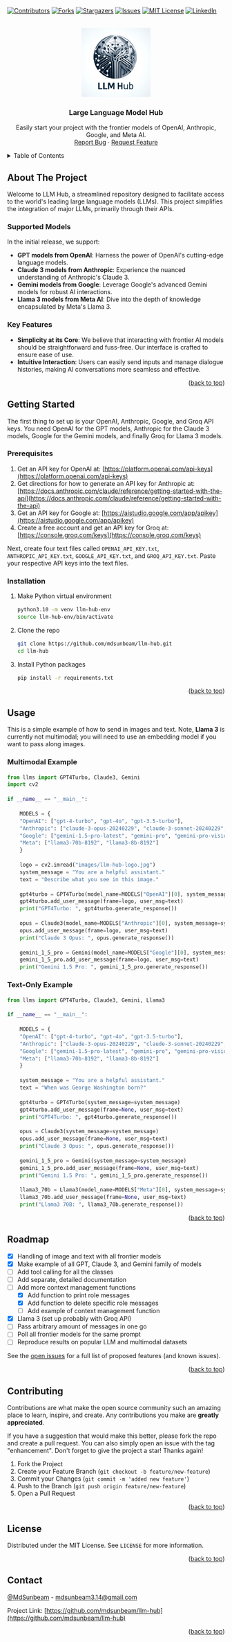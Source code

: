 <!-- Improved compatibility of back to top link: See: https://github.com/othneildrew/Best-README-Template/pull/73 -->
<a name="readme-top"></a>
<!--
*** Thanks for checking out the Best-README-Template. If you have a suggestion
*** that would make this better, please fork the repo and create a pull request
*** or simply open an issue with the tag "enhancement".
*** Don't forget to give the project a star!
*** Thanks again! Now go create something AMAZING! :D
-->



<!-- PROJECT SHIELDS -->
<!--
*** I'm using markdown "reference style" links for readability.
*** Reference links are enclosed in brackets [ ] instead of parentheses ( ).
*** See the bottom of this document for the declaration of the reference variables
*** for contributors-url, forks-url, etc. This is an optional, concise syntax you may use.
*** https://www.markdownguide.org/basic-syntax/#reference-style-links
-->
[![Contributors][contributors-shield]][contributors-url]
[![Forks][forks-shield]][forks-url]
[![Stargazers][stars-shield]][stars-url]
[![Issues][issues-shield]][issues-url]
[![MIT License][license-shield]][license-url]
[![LinkedIn][linkedin-shield]][linkedin-url]



<!-- PROJECT LOGO -->
<br />
<div align="center">
  <a href="https://github.com/mdsunbeam/llm-hub">
    <img src="images/llm-hub-logo.jpg" alt="Logo" width="160" height="160">
  </a>

<h3 align="center">Large Language Model Hub</h3>

  <p align="center">
    Easily start your project with the frontier models of OpenAI, Anthropic, Google, and Meta AI.
    <br />
    <!-- <a href="https://github.com/mdsunbeam/llm-hub"><strong>Explore the docs »</strong></a>
    <br />
    <br />
    <a href="https://github.com/mdsunbeam/llm-hub">View Demo</a> -->
    <!-- · -->
    <a href="https://github.com/mdsunbeam/llm-hub/issues/new?labels=bug&template=bug-report---.md">Report Bug</a>
    ·
    <a href="https://github.com/mdsunbeam/llm-hub/issues/new?labels=enhancement&template=feature-request---.md">Request Feature</a>
  </p>
</div>



<!-- TABLE OF CONTENTS -->
<details>
  <summary>Table of Contents</summary>
  <ol>
    <li>
      <a href="#about-the-project">About The Project</a>
    </li>
    <li>
      <a href="#getting-started">Getting Started</a>
      <ul>
        <li><a href="#prerequisites">Prerequisites</a></li>
        <li><a href="#installation">Installation</a></li>
      </ul>
    </li>
    <li><a href="#usage">Usage</a></li>
    <li><a href="#roadmap">Roadmap</a></li>
    <li><a href="#contributing">Contributing</a></li>
    <li><a href="#license">License</a></li>
    <li><a href="#contact">Contact</a></li>
  </ol>
</details>



<!-- ABOUT THE PROJECT -->
## About The Project

Welcome to LLM Hub, a streamlined repository designed to facilitate access to the world's leading large language models (LLMs). This project simplifies the integration of major LLMs, primarily through their APIs.

### Supported Models

In the initial release, we support:

- **GPT models from OpenAI**: Harness the power of OpenAI's cutting-edge language models.
- **Claude 3 models from Anthropic**: Experience the nuanced understanding of Anthropic's Claude 3.
- **Gemini models from Google**: Leverage Google's advanced Gemini models for robust AI interactions.
- **Llama 3 models from Meta AI**: Dive into the depth of knowledge encapsulated by Meta's Llama 3.

### Key Features

- **Simplicity at its Core**: We believe that interacting with frontier AI models should be straightforward and fuss-free. Our interface is crafted to ensure ease of use.
- **Intuitive Interaction**: Users can easily send inputs and manage dialogue histories, making AI conversations more seamless and effective.

<p align="right">(<a href="#readme-top">back to top</a>)</p>


<!-- GETTING STARTED -->
## Getting Started

The first thing to set up is your OpenAI, Anthropic, Google, and Groq API keys. You need OpenAI for the GPT models, Anthropic for the Claude 3 models, Google for the Gemini models, and finally Groq for Llama 3 models.

### Prerequisites

1. Get an API key for OpenAI at: [https://platform.openai.com/api-keys](https://platform.openai.com/api-keys)
2. Get directions for how to generate an API key for Anthropic at: [https://docs.anthropic.com/claude/reference/getting-started-with-the-api](https://docs.anthropic.com/claude/reference/getting-started-with-the-api)
3. Get an API key for Google at: [https://aistudio.google.com/app/apikey](https://aistudio.google.com/app/apikey)
4. Create a free account and get an API key for Groq at: [https://console.groq.com/keys](https://console.groq.com/keys)

Next, create four text files called `OPENAI_API_KEY.txt`, `ANTHROPIC_API_KEY.txt`, `GOOGLE_API_KEY.txt`, and `GROQ_API_KEY.txt`. Paste your respective API keys into the text files.

### Installation

1. Make Python virtual environment
   ```sh
   python3.10 -m venv llm-hub-env
   source llm-hub-env/bin/activate
   ```
2. Clone the repo
   ```sh
   git clone https://github.com/mdsunbeam/llm-hub.git
   cd llm-hub
   ```
3. Install Python packages
   ```sh
   pip install -r requirements.txt 
   ```

<p align="right">(<a href="#readme-top">back to top</a>)</p>



<!-- USAGE EXAMPLES -->
## Usage

This is a simple example of how to send in images and text. Note, **Llama 3** is currently not multimodal; you will need to use an embedding model if you want to pass along images.

### Multimodal Example
```python
from llms import GPT4Turbo, Claude3, Gemini
import cv2

if __name__ == "__main__":

    MODELS = {
    "OpenAI": ["gpt-4-turbo", "gpt-4o", "gpt-3.5-turbo"], 
    "Anthropic": ["claude-3-opus-20240229", "claude-3-sonnet-20240229", "claude-3-haiku-20240307"], 
    "Google": ["gemini-1.5-pro-latest", "gemini-pro", "gemini-pro-vision"], 
    "Meta": ["llama3-70b-8192", "llama3-8b-8192"]
    }

    logo = cv2.imread("images/llm-hub-logo.jpg")
    system_message = "You are a helpful assistant."
    text = "Describe what you see in this image."

    gpt4turbo = GPT4Turbo(model_name=MODELS["OpenAI"][0], system_message=system_message)
    gpt4turbo.add_user_message(frame=logo, user_msg=text)
    print("GPT4Turbo: ", gpt4turbo.generate_response())

    opus = Claude3(model_name=MODELS["Anthropic"][0], system_message=system_message)
    opus.add_user_message(frame=logo, user_msg=text)
    print("Claude 3 Opus: ", opus.generate_response())

    gemini_1_5_pro = Gemini(model_name=MODELS["Google"][0], system_message=system_message)
    gemini_1_5_pro.add_user_message(frame=logo, user_msg=text)
    print("Gemini 1.5 Pro: ", gemini_1_5_pro.generate_response())
```

### Text-Only Example
```python
from llms import GPT4Turbo, Claude3, Gemini, Llama3

if __name__ == "__main__":

    MODELS = {
    "OpenAI": ["gpt-4-turbo", "gpt-4o", "gpt-3.5-turbo"], 
    "Anthropic": ["claude-3-opus-20240229", "claude-3-sonnet-20240229", "claude-3-haiku-20240307"], 
    "Google": ["gemini-1.5-pro-latest", "gemini-pro", "gemini-pro-vision"], 
    "Meta": ["llama3-70b-8192", "llama3-8b-8192"]
    }

    system_message = "You are a helpful assistant."
    text = "When was George Washington born?"

    gpt4turbo = GPT4Turbo(system_message=system_message)
    gpt4turbo.add_user_message(frame=None, user_msg=text)
    print("GPT4Turbo: ", gpt4turbo.generate_response())

    opus = Claude3(system_message=system_message)
    opus.add_user_message(frame=None, user_msg=text)
    print("Claude 3 Opus: ", opus.generate_response())

    gemini_1_5_pro = Gemini(system_message=system_message)
    gemini_1_5_pro.add_user_message(frame=None, user_msg=text)
    print("Gemini 1.5 Pro: ", gemini_1_5_pro.generate_response())

    llama3_70b = Llama3(model_name=MODELS["Meta"][0], system_message=system_message)
    llama3_70b.add_user_message(frame=None, user_msg=text)
    print("Llama3 70B: ", llama3_70b.generate_response())
```


<p align="right">(<a href="#readme-top">back to top</a>)</p>



<!-- ROADMAP -->
## Roadmap

- [x] Handling of image and text with all frontier models
- [x] Make example of all GPT, Claude 3, and Gemini family of models
- [ ] Add tool calling for all the classes
- [ ] Add separate, detailed documentation
- [ ] Add more context management functions
  - [x] Add function to print role messages
  - [x] Add function to delete specific role messages
  - [ ] Add example of context management function
- [x] Llama 3 (set up probably with Groq API)
- [ ] Pass arbitrary amount of messages in one go
- [ ] Poll all frontier models for the same prompt
- [ ] Reproduce results on popular LLM and multimodal datasets 

See the [open issues](https://github.com/mdsunbeam/llm-hub/issues) for a full list of proposed features (and known issues).

<p align="right">(<a href="#readme-top">back to top</a>)</p>



<!-- CONTRIBUTING -->
## Contributing

Contributions are what make the open source community such an amazing place to learn, inspire, and create. Any contributions you make are **greatly appreciated**.

If you have a suggestion that would make this better, please fork the repo and create a pull request. You can also simply open an issue with the tag "enhancement".
Don't forget to give the project a star! Thanks again!

1. Fork the Project
2. Create your Feature Branch (`git checkout -b feature/new-feature`)
3. Commit your Changes (`git commit -m 'added new feature'`)
4. Push to the Branch (`git push origin feature/new-feature`)
5. Open a Pull Request

<p align="right">(<a href="#readme-top">back to top</a>)</p>



<!-- LICENSE -->
## License

Distributed under the MIT License. See `LICENSE` for more information.

<p align="right">(<a href="#readme-top">back to top</a>)</p>



<!-- CONTACT -->
## Contact

[@MdSunbeam](https://twitter.com/MdSunbeam) - mdsunbeam3.14@gmail.com

Project Link: [https://github.com/mdsunbeam/llm-hub](https://github.com/mdsunbeam/llm-hub)

<p align="right">(<a href="#readme-top">back to top</a>)</p>

<!-- MARKDOWN LINKS & IMAGES -->
<!-- https://www.markdownguide.org/basic-syntax/#reference-style-links -->
[contributors-shield]: https://img.shields.io/github/contributors/mdsunbeam/llm-hub.svg?style=for-the-badge
[contributors-url]: https://github.com/mdsunbeam/llm-hub/graphs/contributors
[forks-shield]: https://img.shields.io/github/forks/mdsunbeam/llm-hub.svg?style=for-the-badge
[forks-url]: https://github.com/mdsunbeam/llm-hub/network/members
[stars-shield]: https://img.shields.io/github/stars/mdsunbeam/llm-hub.svg?style=for-the-badge
[stars-url]: https://github.com/mdsunbeam/llm-hub/stargazers
[issues-shield]: https://img.shields.io/github/issues/mdsunbeam/llm-hub.svg?style=for-the-badge
[issues-url]: https://github.com/mdsunbeam/llm-hub/issues
[license-shield]: https://img.shields.io/github/license/mdsunbeam/llm-hub.svg?style=for-the-badge
[license-url]: https://github.com/mdsunbeam/llm-hub/blob/main/LICENSE
[linkedin-shield]: https://img.shields.io/badge/-LinkedIn-black.svg?style=for-the-badge&logo=linkedin&colorB=555
[linkedin-url]: https://linkedin.com/in/mdsunbeam
